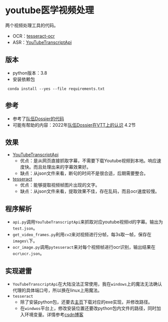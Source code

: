 # youtube医学视频处理
两个视频处理工具的代码。
+ OCR：[tesseract-ocr](https://github.com/tesseract-ocr/tesseract)
+ ASR：[YouTubeTranscriptApi](https://pypi.org/project/youtube-transcript-api/)
## 版本
+ python版本：3.8
+ 安装依赖包
```commandline
 conda install --yes --file requirements.txt 
```
## 参考
+ 参考了[队伍Dossier的代码](https://github.com/ProjectDossier/MedVid2022/tree/main/MedVidQA)
+ 可能有帮助的内容：2022年[队伍Dossier在VTT上的认识](https://aclanthology.org/2022.bionlp-1.43.pdf) 4.2节

## 效果
+ [YouTubeTranscriptApi](https://github.com/jdepoix/youtube-transcript-api)
  + 优点：是从网页直接抓取字幕，不需要下载Youtube视频到本地。响应速度快。而且处理出来的字幕效果好。
  + 缺点：从json文件来看，断句的时间不是很合适，后期需要整合。
+ [tesseract](https://github.com/tesseract-ocr/tesseract)
  + 优点：能够提取视频帧图片出现的文字。
  + 缺点：从json文件来看，提取效果不佳，存在乱码，而且ocr速度较慢。

## 程序解析
+ `api.py`调用`YouTubeTranscriptApi`来抓取对应youtube视频id的字幕。输出为`test.json`。
+ `get_video_frames.py`利用`cv2`来对视频进行分帧，每3s取一帧，保存在`images\`下。
+ `ocr_image.py`调用`pytesseract`来对每个视频帧进行ocr识别，输出结果在`ocr\ocr.json`。

## 实现避雷
+ `YouTubeTranscriptApi`在大陆没法正常使用，我在`windows`上的魔法无法确认代理的具体端口号，所以换在linux上用魔法。
+ `tesseract`
  + 除了安装python包，还要去[主页](https://github.com/tesseract-ocr/tesseract)下载对应的exe实现，并修改路径。
  + 在`windwos`平台上，修改安装位置还要改python包内文件的路径，同时加入环境变量。详情参考[csdn博客](https://blog.csdn.net/qq_42402648/article/details/120598537?ops_request_misc=%257B%2522request%255Fid%2522%253A%2522172018163216800188525391%2522%252C%2522scm%2522%253A%252220140713.130102334..%2522%257D&request_id=172018163216800188525391&biz_id=0&utm_medium=distribute.pc_search_result.none-task-blog-2~all~sobaiduend~default-1-120598537-null-null.142^v100^pc_search_result_base4&utm_term=pytesseract%20pip%E5%AE%89%E8%A3%85&spm=1018.2226.3001.4187)
